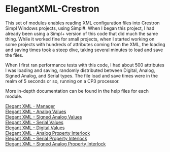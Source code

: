 # ElegantXML-Crestron

This set of modules enables reading XML configuration files into Crestron Simpl Windows projects, using Simpl#. When I began this project, I had already been using a Simpl+ version of this code that did much the same thing. While it worked fine for small projects, when I started working on some projects with hundreds of attributes coming from the XML, the loading and saving times took a steep dive, taking several minutes to load and save the files.

When I first ran performance tests with this code, I had about 500 attributes I was loading and saving, randomly distributed between Digital, Analog, Signed Analog, and Serial types. The file load and save times were in the realm of 5 seconds or so, running on a CP3 processor.

More in-depth documentation can be found in the help files for each module.

[Elegant XML - Manager](https://github.com/ProfessorAire/ElegantXML-Crestron/blob/master/Docs/Elegant%20XML%20-%20Manager.pdf)  
[Elegant XML - Analog Values](https://github.com/ProfessorAire/ElegantXML-Crestron/blob/master/Docs/Elegant%20XML%20-%20Analog%20Values.pdf)  
[Elegant XML - Signed Analog Values](https://github.com/ProfessorAire/ElegantXML-Crestron/blob/master/Docs/Elegant%20XML%20-%20Signed%20Analog%20Values.pdf)  
[Elegant XML - Serial Values](https://github.com/ProfessorAire/ElegantXML-Crestron/blob/master/Docs/Elegant%20XML%20-%20Serial%20Values.pdf)  
[Elegant XML - Digital Values](https://github.com/ProfessorAire/ElegantXML-Crestron/blob/master/Docs/Elegant%20XML%20-%20Digital%20Values.pdf)  
[Elegant XML - Analog Property Interlock](https://github.com/ProfessorAire/ElegantXML-Crestron/blob/v1.4/Docs/Elegant%20XML%20-%20Analog%20Property%20Interlock.pdf)  
[Elegant XML - Serial Property Interlock](https://github.com/ProfessorAire/ElegantXML-Crestron/blob/master/Docs/Elegant%20XML%20-%20Serial%20Property%20Interlock.pdf)  
[Elegant XML - Signed Analog Property Interlock](https://github.com/ProfessorAire/ElegantXML-Crestron/blob/master/Docs/Elegant%20XML%20-%20Signed%20Analog%20Property%20Interlock.pdf)  
